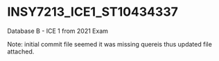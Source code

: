 # INSY7213_ICE1_ST10434337
Database B - ICE 1 from 2021 Exam

Note: 
initial commit file seemed it was missing quereis thus updated file attached.
